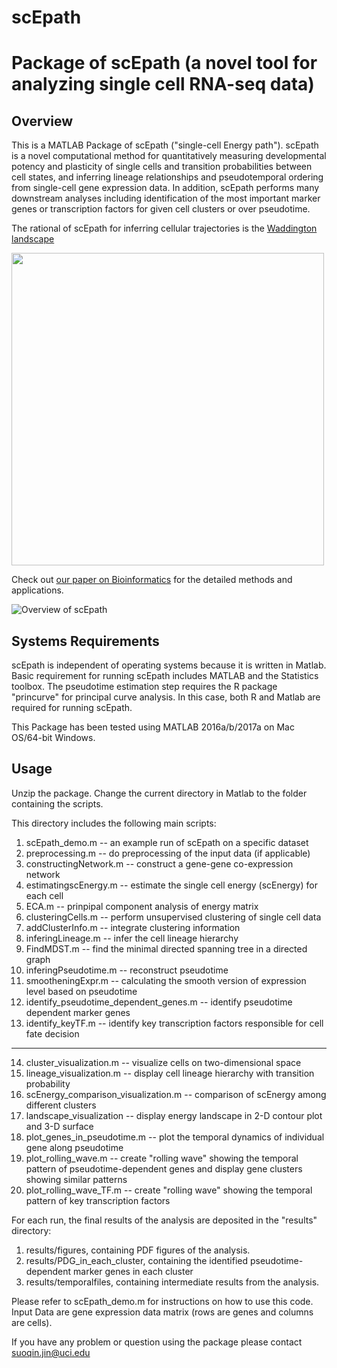 # scEpath
Package of scEpath (a novel tool for analyzing single cell RNA-seq data)
===============

Overview
--------

This is a MATLAB Package of scEpath ("single-cell Energy path"). scEpath is a novel computational method for quantitatively measuring developmental potency and plasticity of single cells and transition probabilities between cell states, and inferring lineage relationships and pseudotemporal ordering from single-cell gene expression data. In addition, scEpath performs many downstream analyses including identification of the most important marker genes or transcription factors for given cell clusters or over pseudotime.

The rational of scEpath for inferring cellular trajectories is the [Waddington landscape](https://dev.biologists.org/content/142/19/3274)

<img src="https://github.com/sqjin/scEpath/blob/master/example_data/Waddington's%20landscape.jpg" width="500">


Check out [our paper on Bioinformatics](https://academic.oup.com/bioinformatics/article/34/12/2077/4838235) for the detailed methods and applications. 

![Overview of scEpath](https://github.com/sqjin/scEpath/blob/master/example_data/overview_scEpath.png)

Systems Requirements
--------------------

scEpath is independent of operating systems because it is written in Matlab. Basic requirement for running scEpath includes MATLAB and the Statistics toolbox. The pseudotime estimation step requires the R package "princurve" for principal curve analysis. In this case, both R and Matlab are required for running scEpath. 

This Package has been tested using MATLAB 2016a/b/2017a on Mac OS/64-bit Windows. 


Usage
-----

Unzip the package. Change the current directory in Matlab to the folder containing the scripts.

This directory includes the following main scripts:
1) scEpath_demo.m -- an example run of scEpath on a specific dataset
2) preprocessing.m -- do preprocessing of the input data (if applicable) 
3) constructingNetwork.m -- construct a gene-gene co-expression network
4) estimatingscEnergy.m -- estimate the single cell energy (scEnergy) for each cell
5) ECA.m -- prinpipal component analysis of energy matrix
6) clusteringCells.m -- perform unsupervised clustering of single cell data
7) addClusterInfo.m -- integrate clustering information
8) inferingLineage.m -- infer the cell lineage hierarchy
9) FindMDST.m -- find the minimal directed spanning tree in a directed graph
10) inferingPseudotime.m -- reconstruct pseudotime
11) smootheningExpr.m -- calculating the smooth version of expression level based on pseudotime
12) identify_pseudotime_dependent_genes.m -- identify pseudotime dependent marker genes
13) identify_keyTF.m -- identify key transcription factors responsible for cell fate decision
---------------------------
14) cluster_visualization.m -- visualize cells on two-dimensional space
15) lineage_visualization.m -- display cell lineage hierarchy with transition probability
16) scEnergy_comparison_visualization.m -- comparison of scEnergy among different clusters
17) landscape_visualization -- display energy landscape in 2-D contour plot and 3-D surface
18) plot_genes_in_pseudotime.m -- plot the temporal dynamics of individual gene along pseudotime
19) plot_rolling_wave.m -- create "rolling wave" showing the temporal pattern of pseudotime-dependent genes and display gene clusters showing similar patterns
20) plot_rolling_wave_TF.m -- create "rolling wave" showing the temporal pattern of key transcription factors


For each run, the final results of the analysis are deposited in the "results" directory:
1) results/figures, containing PDF figures of the analysis.
2) results/PDG_in_each_cluster, containing the identified pseudotime-dependent marker genes in each cluster
3) results/temporalfiles, containing intermediate results from the analysis.


Please refer to scEpath_demo.m for instructions on how to use this code.
Input Data are gene expression data matrix (rows are genes and columns are cells). 

If you have any problem or question using the package please contact suoqin.jin@uci.edu

